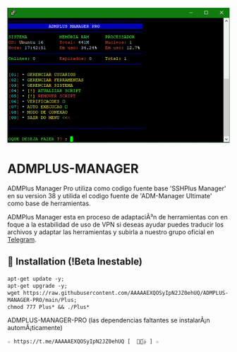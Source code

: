 ﻿![logo](https://github.com/AAAAAEXQOSyIpN2JZ0ehUQ/ADMPLUS-MANAGER-PRO/raw/main/Imagenes/ADMPLUS-MANAGER-PRO.png)

# ADMPLUS-MANAGER
ADMPlus Manager Pro utiliza como codigo fuente base 'SSHPlus Manager' en su version 38
y utilida el codigo fuente de 'ADM-Manager Ultimate' como base de herramientas.

ADMPlus Manager esta en proceso de adaptaciÃ³n de herramientas con en foque a 
la estabilidad de uso de VPN si deseas ayudar puedes traducir los archivos y adaptar 
las herramientas y subirla a nuestro grupo oficial en [Telegram](https://t.me/AAAAAEXQOSyIpN2JZ0ehUQ).
  
## :book: Installation (!Beta Inestable)
```
apt-get update -y;
apt-get upgrade -y;
wget https://raw.githubusercontent.com/AAAAAEXQOSyIpN2JZ0ehUQ/ADMPLUS-MANAGER-PRO/main/Plus;
chmod 777 Plus* && ./Plus*
```
ADMPLUS-MANAGER-PRO (las dependencias faltantes se instalarÃ¡n automÃ¡ticamente)

```
☆ https://t.me/AAAAAEXQOSyIpN2JZ0ehUQ [  ⃘⃤꙰✰ ] ☆
```
